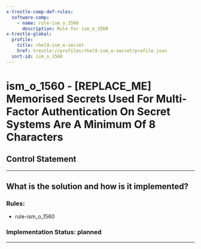```yaml
---
x-trestle-comp-def-rules:
  software-comp:
    - name: rule-ism_o_1560
      description: Rule for ism_o_1560
x-trestle-global:
  profile:
    title: rhel9-ism_o-secret
    href: trestle://profiles/rhel9-ism_o-secret/profile.json
  sort-id: ism_o_1560
---
```


# ism_o_1560 - \[REPLACE_ME\] Memorised Secrets Used For Multi-Factor Authentication On Secret Systems Are A Minimum Of 8 Characters

## Control Statement

______________________________________________________________________

## What is the solution and how is it implemented?

<!-- For implementation status enter one of: implemented, partial, planned, alternative, not-applicable -->

<!-- Note that the list of rules under ### Rules: is read-only and changes will not be captured after assembly to JSON -->

<!-- Add control implementation description here for control: ism_o_1560 -->

### Rules:

  - rule-ism_o_1560

### Implementation Status: planned

______________________________________________________________________
